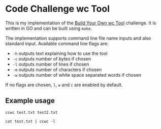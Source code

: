 # Code Challenge wc Tool

This is my implementation of the [Build Your Own wc Tool](https://codingchallenges.fyi/challenges/challenge-wc/) challenge. It is written in GO and can be built using `make`.

The implementation supports command line file name inputs and also standard input. Available command line flags are:

- `-h` outputs text explaining how to use the tool
- `-c` outputs number of bytes if chosen
- `-l` outputs number of lines if chosen
- `-m` outputs number of characters if chosen
- `-w` outputs number of white space separated words if chosen

If no flags are chosen, `l`, `w` and `c` are enabled by default.

## Example usage

`ccwc test.txt test2.txt`

`cat test.txt | ccwc -l`
